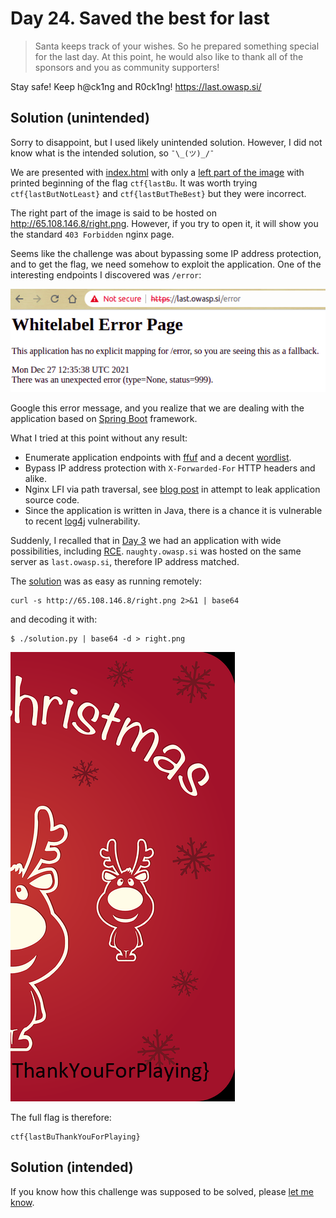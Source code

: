 # Day 24. Saved the best for last

> Santa keeps track of your wishes. So he prepared something special for the last day. At this point, he would also like to thank all of the sponsors and you as community supporters!

Stay safe! Keep h@ck1ng and R0ck1ng! https://last.owasp.si/

## Solution (unintended)

Sorry to disappoint, but I used likely unintended solution. However, I did not know what is the intended solution, so `¯\_(ツ)_/¯`

We are presented with [index.html](./index.html) with only a [left part of the image](resources/images/left.png) with printed beginning of the flag `ctf{lastBu`. It was worth trying `ctf{lastButNotLeast}` and `ctf{lastButTheBest}` but they were incorrect.

The right part of the image is said to be hosted on http://65.108.146.8/right.png. However, if you try to open it, it will show you the standard `403 Forbidden` nginx page.

Seems like the challenge was about bypassing some IP address protection, and to get the flag, we need somehow to exploit the application. One of the interesting endpoints I discovered was `/error`:

![error.png](./error.png)

Google this error message, and you realize that we are dealing with the application based on [Spring Boot](https://spring.io/projects/spring-boot) framework.

What I tried at this point without any result:

* Enumerate application endpoints with [ffuf](https://github.com/ffuf/ffuf) and a decent [wordlist](https://github.com/danielmiessler/SecLists/blob/master/Discovery/Web-Content/big.txt).
* Bypass IP address protection with `X-Forwarded-For` HTTP headers and alike.
* Nginx LFI via path traversal, see [blog post](https://www.acunetix.com/vulnerabilities/web/path-traversal-via-misconfigured-nginx-alias/) in attempt to leak application source code.
* Since the application is written in Java, there is a chance it is vulnerable to recent [log4j](https://cve.report/CVE-2021-44228) vulnerability.

Suddenly, I recalled that in [Day 3](../03/README.md) we had an application with wide possibilities, including [RCE](https://en.wikipedia.org/wiki/Arbitrary_code_execution). `naughty.owasp.si` was hosted on the same server as `last.owasp.si`, therefore IP address matched.

The [solution](./solution.py) was as easy as running remotely:

```
curl -s http://65.108.146.8/right.png 2>&1 | base64
```

and decoding it with:

```
$ ./solution.py | base64 -d > right.png
```

![right.png](./right.png)

The full flag is therefore:

```
ctf{lastBuThankYouForPlaying}
```

## Solution (intended)

If you know how this challenge was supposed to be solved, please [let me know](https://twitter.com/oioki).
